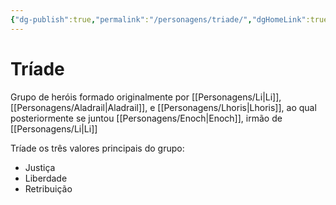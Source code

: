 ```yaml
---
{"dg-publish":true,"permalink":"/personagens/triade/","dgHomeLink":true,"dgPassFrontmatter":false}
---
```




# Tríade
Grupo de heróis formado originalmente por [[Personagens/Li|Li]], [[Personagens/Aladrail|Aladrail]], e [[Personagens/Lhoris|Lhoris]], ao qual posteriormente se juntou [[Personagens/Enoch|Enoch]], irmão de [[Personagens/Li|Li]] 

Tríade os três valores principais do grupo:
- Justiça
- Liberdade
- Retribuição
